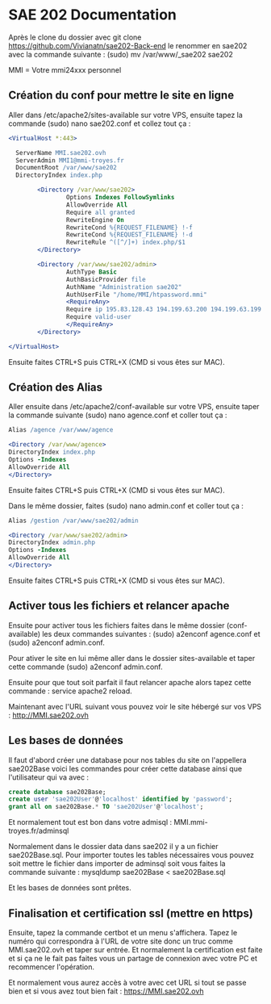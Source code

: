 # SAE 202 Documentation 

Après le clone du dossier avec git clone https://github.com/Vivianatn/sae202-Back-end le renommer en sae202 avec la commande suivante : (sudo) mv /var/www/_sae202 sae202

MMI = Votre mmi24xxx personnel

## Création du conf pour mettre le site en ligne

Aller dans /etc/apache2/sites-available sur votre VPS, ensuite tapez la commande (sudo) nano sae202.conf et collez tout ça :

```apache
<VirtualHost *:443>

  ServerName MMI.sae202.ovh
  ServerAdmin MMI1@mmi-troyes.fr
  DocumentRoot /var/www/sae202
  DirectoryIndex index.php

        <Directory /var/www/sae202>
                Options Indexes FollowSymlinks
                AllowOverride All
                Require all granted
                RewriteEngine On
                RewriteCond %{REQUEST_FILENAME} !-f
                RewriteCond %{REQUEST_FILENAME} !-d
                RewriteRule ^([^/]+) index.php/$1
        </Directory>

        <Directory /var/www/sae202/admin>
                AuthType Basic
                AuthBasicProvider file
                AuthName "Administration sae202"
                AuthUserFile "/home/MMI/htpassword.mmi"
                <RequireAny>
                Require ip 195.83.128.43 194.199.63.200 194.199.63.199
                Require valid-user
                </RequireAny>
        </Directory>

</VirtualHost>
```


Ensuite faites CTRL+S puis CTRL+X (CMD si vous êtes sur MAC).

## Création des Alias

Aller ensuite dans /etc/apache2/conf-available sur votre VPS, ensuite taper la commande suivante (sudo) nano agence.conf et coller tout ça :

```apache
Alias /agence /var/www/agence

<Directory /var/www/agence>
DirectoryIndex index.php
Options -Indexes
AllowOverride All
</Directory>
```
Ensuite faites CTRL+S puis CTRL+X (CMD si vous êtes sur MAC).

Dans le même dossier, faites (sudo) nano admin.conf et coller tout ça :
```apache
Alias /gestion /var/www/sae202/admin

<Directory /var/www/sae202/admin>
DirectoryIndex admin.php
Options -Indexes
AllowOverride All
</Directory>
```

Ensuite faites CTRL+S puis CTRL+X (CMD si vous êtes sur MAC).

## Activer tous les fichiers et relancer apache

Ensuite pour activer tous les fichiers faites dans le même dossier (conf-available) les deux commandes suivantes : (sudo) a2enconf agence.conf et (sudo) a2enconf admin.conf.

Pour ativer le site en lui même aller dans le dossier sites-available et taper cette commande (sudo) a2enconf admin.conf.

Ensuite pour que tout soit parfait il faut relancer apache alors tapez cette commande : service apache2 reload.

Maintenant avec l'URL suivant vous pouvez voir le site hébergé sur vos VPS : http://MMI.sae202.ovh

## Les bases de données

Il faut d'abord créer une database pour nos tables du site on l'appellera sae202Base voici les commandes pour créer cette database ainsi que l'utilisateur qui va avec :
```sql
create database sae202Base;
create user 'sae202User'@'localhost' identified by 'password';
grant all on sae202Base.* TO 'sae202User'@'localhost';
```

Et normalement tout est bon dans votre admisql : MMI.mmi-troyes.fr/adminsql

Normalement dans le dossier data dans sae202 il y a un fichier sae202Base.sql. Pour importer toutes les tables nécessaires vous pouvez soit mettre le fichier dans importer de adminsql soit vous faites la commande suivante : mysqldump sae202Base < sae202Base.sql

Et les bases de données sont prêtes.

## Finalisation et certification ssl (mettre en https)

Ensuite, tapez la commande certbot et un menu s'affichera. Tapez le numéro qui correspondra à l'URL  de votre site donc un truc comme MMI.sae202.ovh et taper sur entrée. Et normalement la certification est faite et si ça ne le fait pas faites vous un partage de connexion avec votre PC et recommencer l'opération.

Et normalement vous aurez accès à votre avec cet URL si tout se passe bien et si vous avez tout bien fait : https://MMI.sae202.ovh
